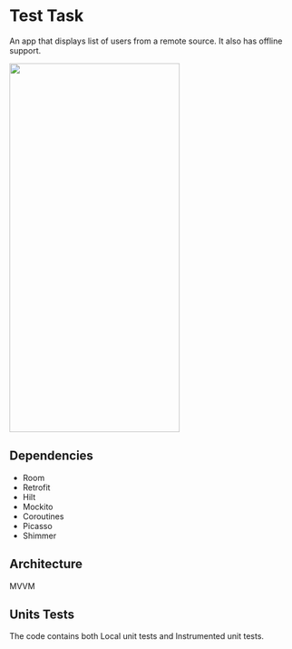 # Test Task

An app that displays list of users from a remote source. It also has offline support.

<img src="https://firebasestorage.googleapis.com/v0/b/uploadvideo-4d8f6.appspot.com/o/Screenshot_20210204_031326.png?alt=media&token=a75ffda4a-eabc-400e-9633-b41e7c20492e" width="300" height="650">

## Dependencies
- Room
- Retrofit
- Hilt
- Mockito
- Coroutines
- Picasso
- Shimmer

## Architecture
MVVM

## Units Tests
The code contains both Local unit tests and Instrumented unit tests.
